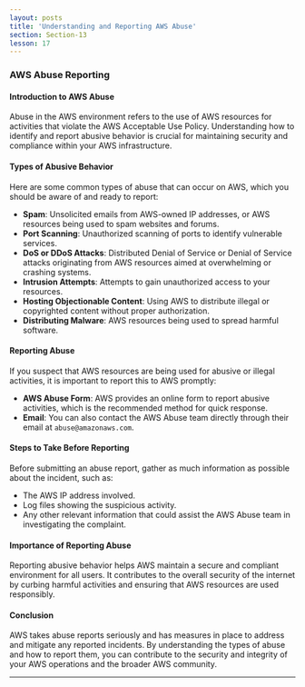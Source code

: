 ```yaml
---
layout: posts
title: 'Understanding and Reporting AWS Abuse'
section: Section-13
lesson: 17
---
```


### AWS Abuse Reporting

#### Introduction to AWS Abuse

Abuse in the AWS environment refers to the use of AWS resources for activities that violate the AWS Acceptable Use Policy. Understanding how to identify and report abusive behavior is crucial for maintaining security and compliance within your AWS infrastructure.

<!-- pagebreak -->

#### Types of Abusive Behavior

Here are some common types of abuse that can occur on AWS, which you should be aware of and ready to report:

- **Spam**: Unsolicited emails from AWS-owned IP addresses, or AWS resources being used to spam websites and forums.
- **Port Scanning**: Unauthorized scanning of ports to identify vulnerable services.
- **DoS or DDoS Attacks**: Distributed Denial of Service or Denial of Service attacks originating from AWS resources aimed at overwhelming or crashing systems.
- **Intrusion Attempts**: Attempts to gain unauthorized access to your resources.
- **Hosting Objectionable Content**: Using AWS to distribute illegal or copyrighted content without proper authorization.
- **Distributing Malware**: AWS resources being used to spread harmful software.
<!-- pagebreak -->

#### Reporting Abuse

If you suspect that AWS resources are being used for abusive or illegal activities, it is important to report this to AWS promptly:

- **AWS Abuse Form**: AWS provides an online form to report abusive activities, which is the recommended method for quick response.
- **Email**: You can also contact the AWS Abuse team directly through their email at `abuse@amazonaws.com`.
<!-- pagebreak -->

#### Steps to Take Before Reporting

Before submitting an abuse report, gather as much information as possible about the incident, such as:

- The AWS IP address involved.
- Log files showing the suspicious activity.
- Any other relevant information that could assist the AWS Abuse team in investigating the complaint.
<!-- pagebreak -->

#### Importance of Reporting Abuse

Reporting abusive behavior helps AWS maintain a secure and compliant environment for all users. It contributes to the overall security of the internet by curbing harmful activities and ensuring that AWS resources are used responsibly.

<!-- pagebreak -->

#### Conclusion

AWS takes abuse reports seriously and has measures in place to address and mitigate any reported incidents. By understanding the types of abuse and how to report them, you can contribute to the security and integrity of your AWS operations and the broader AWS community.

---
